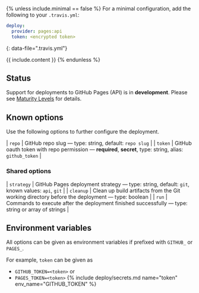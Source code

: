 {% unless include.minimal == false %}
For a minimal configuration, add the following to your `.travis.yml`:

```yaml
deploy:
  provider: pages:api
  token: <encrypted token>
```
{: data-file=".travis.yml"}



{{ include.content }}
{% endunless %}

## Status

Support for deployments to GitHub Pages (API) is in **development**. Please see [Maturity Levels](/user/deployment-v2#maturity-levels) for details.
## Known options

Use the following options to further configure the deployment.

| `repo` | GitHub repo slug &mdash; type: string, default: `repo slug` |
| `token` | GitHub oauth token with repo permission &mdash; **required**, **secret**, type: string, alias: `github_token` |

### Shared options

| `strategy` | GitHub Pages deployment strategy &mdash; type: string, default: `git`, known values: `api`, `git` |
| `cleanup` | Clean up build artifacts from the Git working directory before the deployment &mdash; type: boolean |
| `run` | Commands to execute after the deployment finished successfully &mdash; type: string or array of strings |

## Environment variables

All options can be given as environment variables if prefixed with `GITHUB_` or `PAGES_`.

For example, `token` can be given as 

* `GITHUB_TOKEN=<token>` or 
* `PAGES_TOKEN=<token>`
{% include deploy/secrets.md name="token" env_name="GITHUB_TOKEN" %}